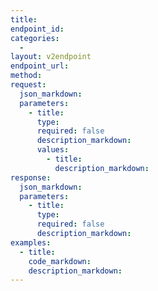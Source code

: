 ```yaml
---
title:
endpoint_id:
categories:
  -
layout: v2endpoint
endpoint_url:
method:
request:
  json_markdown:
  parameters:
    - title:
      type:
      required: false
      description_markdown:
      values:
        - title:
          description_markdown:
response:
  json_markdown:
  parameters:
    - title:
      type:
      required: false
      description_markdown:
examples:
  - title:
    code_markdown:
    description_markdown:
---
```




